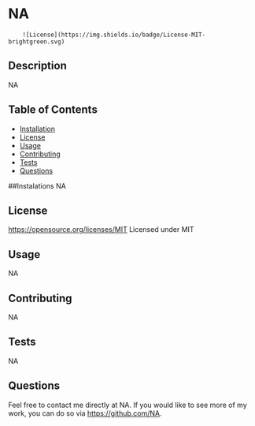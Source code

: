
  # NA
 
  
        ![License](https://img.shields.io/badge/License-MIT-brightgreen.svg)
    
  ## Description
  NA

  ## Table of Contents
  * [Installation](#installation)
  * [License](#license)
  * [Usage](#usage)
  * [Contributing](#contributing)
  * [Tests](#tests)
  * [Questions](#questions)
  
  ##Instalations
  NA

  ## License
  https://opensource.org/licenses/MIT
  Licensed under MIT

  ## Usage
  NA

  ## Contributing
  NA

  ## Tests
  NA

  ## Questions
  Feel free to contact me directly at NA. If you would like to see more of my work, you can do so via https://github.com/NA.
